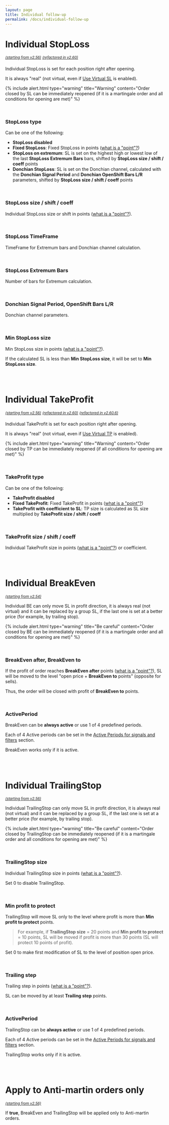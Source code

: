 ```yaml
---
layout: page
title: Individual follow-up
permalink: /docs/individual-follow-up
---
```


# Individual StopLoss

<sup>[*(starting from v2.56)*](/docs/versions-history#20230818-1124-256)</sup>
<sup>[*(refactored in v2.60)*](/docs/versions-history#20240428-0903-260)</sup>

Individual StopLoss is set for each position right after opening.

It is always "real" (not virtual, even if [Use Virtual SL](/docs/follow-up#use-virtual-stoploss) is enabled).

{% include alert.html type="warning" title="Warning" content="Order closed by SL can be immediately reopened (if it is a martingale order and all conditions for opening are met)" %}

<br />

### StopLoss type

Can be one of the following:
* **StopLoss disabled**
* **Fixed StopLoss**: Fixed StopLoss in points ([what is a "point"?](/docs/FAQ/what-is-a-point))
* **StopLoss on extremum**: SL is set on the highest high or lowest low of the last **StopLoss Extremum Bars** bars, shifted by **StopLoss size / shift / coeff** points 
* **Donchian StopLoss**: SL is set on the Donchian channel, calculated with the **Donchian Signal Period** and **Donchian OpenShift Bars L/R** parameters, shifted by **StopLoss size / shift / coeff** points

<br />

### StopLoss size / shift / coeff

Individual StopLoss size or shift in points ([what is a "point"?](/docs/FAQ/what-is-a-point)).

<br />

### StopLoss TimeFrame

TimeFrame for Extremum bars and Donchian channel calculation.

<br />

### StopLoss Extremum Bars

Number of bars for Extremum calculation.

<br />

### Donchian Signal Period, OpenShift Bars L/R

Donchian channel parameters.

<br />

### Min StopLoss size

Min StopLoss size in points ([what is a "point"?](/docs/FAQ/what-is-a-point)).

If the calculated SL is less than **Min StopLoss size**, it will be set to **Min StopLoss size**.

<br />
<br />

# Individual TakeProfit

<sup>[*(starting from v2.56)*](/docs/versions-history#20230818-1124-256)</sup>
<sup>[*(refactored in v2.60)*](/docs/versions-history#20240428-0903-260)</sup>
<sup>[*(refactored in v2.60.6)*](/docs/versions-history#20240915-1015-261)</sup>

Individual TakeProfit is set for each position right after opening.

It is always "real" (not virtual, even if [Use Virtual TP](/docs/follow-up#use-virtual-takeprofit) is enabled).

{% include alert.html type="warning" title="Warning" content="Order closed by TP can be immediately reopened (if all conditions for opening are met)" %}

<br />

### TakeProfit type

Can be one of the following:
* **TakeProfit disabled**
* **Fixed TakeProfit**: Fixed TakeProfit in points ([what is a "point"?](/docs/FAQ/what-is-a-point))
* **TakeProfit with coefficient to SL**: TP size is calculated as SL size multiplied by **TakeProfit size / shift / coeff**

<br />

### TakeProfit size / shift / coeff

Individual TakeProfit size in points ([what is a "point"?](/docs/FAQ/what-is-a-point)) or coefficient.

<br />
<br />

# Individual BreakEven

<sup>[*(starting from v2.54)*](/docs/versions-history#20230427-0706-254)</sup>

Individual BE can only move SL in profit direction, it is always real (not virtual) and it can be replaced by a group SL, if the last one is set at a better price (for example, by trailing stop).

{% include alert.html type="warning" title="Be careful" content="Order closed by BE can be immediately reopened (if it is a martingale order and all conditions for opening are met)" %}

<br />

### BreakEven after, BreakEven to

If the profit of order reaches **BreakEven after** points ([what is a "point"?](/docs/FAQ/what-is-a-point)), SL will be moved to the level "open price + **BreakEven to** points" (opposite for sells).

Thus, the order will be closed with profit of **BreakEven to** points.

<br />

### ActivePeriod

BreakEven can be **always active** or use 1 of 4 predefined periods.

Each of 4 Active periods can be set in the [Active Periods for signals and filters](/docs/active-periods) section.

BreakEven works only if it is active.

<br />
<br />

# Individual TrailingStop

<sup>[*(starting from v2.56)*](/docs/versions-history#20230818-1124-256)</sup>

Individual TrailingStop can only move SL in profit direction, it is always real (not virtual) and it can be replaced by a group SL, if the last one is set at a better price (for example, by trailing stop).

{% include alert.html type="warning" title="Be careful" content="Order closed by TrailingStop can be immediately reopened (if it is a martingale order and all conditions for opening are met)" %}

<br />

### TrailingStop size

Individual TrailingStop size in points ([what is a "point"?](/docs/FAQ/what-is-a-point)).

Set 0 to disable TrailingStop.

<br />

### Min profit to protect

TrailingStop will move SL only to the level where profit is more than **Min profit to protect** points.

> For example, if **TrailingStop size** = 20 points and **Min profit to protect** = 10 points, SL will be moved if profit is more than 30 points (SL will protect 10 points of profit).

Set 0 to make first modification of SL to the level of position open price.

<br />

### Trailing step

Trailing step in points ([what is a "point"?](/docs/FAQ/what-is-a-point)).

SL can be moved by at least **Trailing step** points.

<br />

### ActivePeriod

TrailingStop can be **always active** or use 1 of 4 predefined periods.

Each of 4 Active periods can be set in the [Active Periods for signals and filters](/docs/active-periods) section.

TrailingStop works only if it is active.

<br />
<br />

# Apply to Anti-martin orders only
<sup>[*(starting from v2.56)*](/docs/versions-history#20230818-1124-256)</sup>

If **true**, BreakEven and TrailingStop will be applied only to Anti-martin orders.
